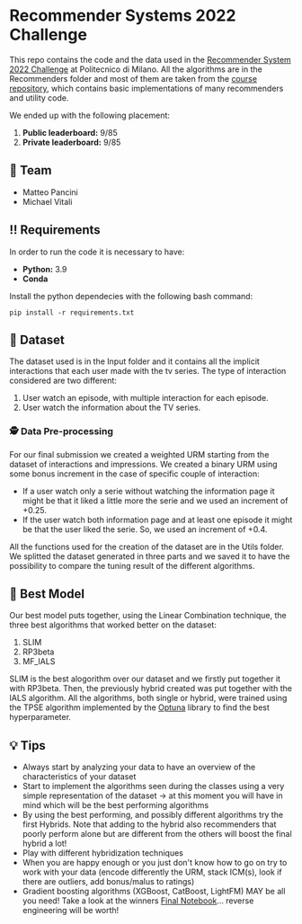 # Recommender Systems 2022 Challenge
This repo contains the code and the data used in the [Recommender System 2022 Challenge](https://www.kaggle.com/competitions/recommender-system-2022-challenge-polimi/overview) at Politecnico di Milano. All the algorithms are in the Recommenders folder and most of them are taken from the [course repository](https://github.com/MaurizioFD/RecSys_Course_AT_PoliMi), which contains basic implementations of many recommenders and utility code.

We ended up with the following placement:
1. <b>Public leaderboard:</b> 9/85
2. <b>Private leaderboard:</b> 9/85

## 👤 Team
+ Matteo Pancini
+ Michael Vitali

## ‼️ Requirements

In order to run the code it is necessary to have:
- <b>Python:</b> 3.9
- <b>Conda</b>

Install the python dependecies with the following bash command:
```
pip install -r requirements.txt
```

## 💾 Dataset
The dataset used is in the Input folder and it contains all the implicit interactions that each user made with the tv series. The type of interaction considered are two different:
1. User watch an episode, with multiple interaction for each episode.
2. User watch the information about the TV series.

### 🕵️ Data Pre-processing
For our final submission we created a weighted URM starting from the dataset of interactions and impressions. We created a binary URM using some bonus increment in the case of specific couple of interaction:
- If a user watch only a serie without watching the information page it might be that it liked a little more the serie and we used an increment of +0.25.
- If the user watch both information page and at least one episode it might be that the user liked the serie. So, we used an increment of +0.4.

All the functions used for the creation of the dataset are in the Utils folder. We splitted the dataset generated in three parts and we saved it to have the possibility to compare the tuning result of the different algorithms.

## 🏅 Best Model
Our best model puts together, using the Linear Combination technique, the three best algorithms that worked better on the dataset:
1. SLIM
2. RP3beta
3. MF_IALS

SLIM is the best alogorithm over our dataset and we firstly put together it with RP3beta. Then, the previously hybrid created was put together with the IALS algorithm. 
All the algorithms, both single or hybrid, were trained using the TPSE algorithm implemented by the [Optuna](https://optuna.readthedocs.io/en/stable/index.html) library to find the best hyperparameter.

## 💡 Tips
+ Always start by analyzing your data to have an overview of the characteristics of your dataset
+ Start to implement the algorithms seen during the classes using a very simple representation of the dataset -> at this moment you will have in mind which will be the best performing algorithms
+ By using the best performing, and possibly different algorithms try the first Hybrids. Note that adding to the hybrid also recommenders that poorly perform alone but are different from the others will boost the final hybrid a lot!
+ Play with different hybridization techniques
+ When you are happy enough or you just don't know how to go on try to work with your data (encode differently the URM, stack ICM(s), look if there are outliers, add bonus/malus to ratings)
+ Gradient boosting algorithms (XGBoost, CatBoost, LightFM) MAY be all you need! Take a look at the winners [Final Notebook](https://github.com/Benedart/RecSys-2022-Challenge-Polimi/blob/main/challenge_notebooks/xgboost_backup.ipynb)... reverse engineering will be worth!